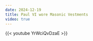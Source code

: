 ```yaml
---
date: 2024-12-19
title: Paul VI wore Masonic Vestments
video: true
---
```



{{< youtube YrWciQvDzaE >}}
